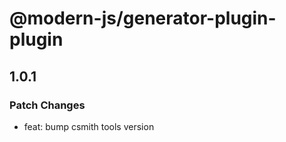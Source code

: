 # @modern-js/generator-plugin-plugin

## 1.0.1
### Patch Changes

- feat: bump csmith tools version
